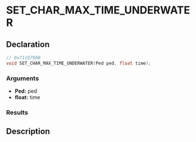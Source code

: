# SET_CHAR_MAX_TIME_UNDERWATER

## Declaration
```cpp
// 0x7110790B
void SET_CHAR_MAX_TIME_UNDERWATER(Ped ped, float time);
```

### Arguments
- **Ped:** ped
- **float:** time

### Results

## Description
